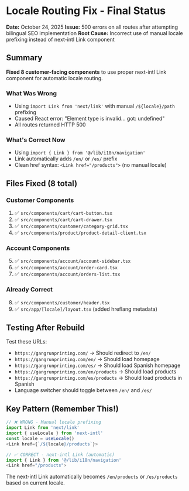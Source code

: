 # Locale Routing Fix - Final Status

**Date:** October 24, 2025
**Issue:** 500 errors on all routes after attempting bilingual SEO implementation
**Root Cause:** Incorrect use of manual locale prefixing instead of next-intl Link component

## Summary

**Fixed 8 customer-facing components** to use proper next-intl Link component for automatic locale routing.

### What Was Wrong
- Using `import Link from 'next/link'` with manual `/${locale}/path` prefixing
- Caused React error: "Element type is invalid... got: undefined"
- All routes returned HTTP 500

### What's Correct Now
- Using `import { Link } from '@/lib/i18n/navigation'`
- Link automatically adds `/en/` or `/es/` prefix
- Clean href syntax: `<Link href="/products">` (no manual locale)

## Files Fixed (8 total)

### Customer Components
1. ✅ `src/components/cart/cart-button.tsx`
2. ✅ `src/components/cart/cart-drawer.tsx`
3. ✅ `src/components/customer/category-grid.tsx`
4. ✅ `src/components/product/product-detail-client.tsx`

### Account Components
5. ✅ `src/components/account/account-sidebar.tsx`
6. ✅ `src/components/account/order-card.tsx`
7. ✅ `src/components/account/orders-list.tsx`

### Already Correct
8. ✅ `src/components/customer/header.tsx`
9. ✅ `src/app/[locale]/layout.tsx` (added hreflang metadata)

## Testing After Rebuild

Test these URLs:
- `https://gangrunprinting.com/` → Should redirect to `/en/`
- `https://gangrunprinting.com/en/` → Should load homepage
- `https://gangrunprinting.com/es/` → Should load Spanish homepage
- `https://gangrunprinting.com/en/products` → Should load products
- `https://gangrunprinting.com/es/products` → Should load products in Spanish
- Language switcher should toggle between `/en/` and `/es/`

## Key Pattern (Remember This!)

```typescript
// ❌ WRONG - Manual locale prefixing
import Link from 'next/link'
import { useLocale } from 'next-intl'
const locale = useLocale()
<Link href={`/${locale}/products`}>

// ✅ CORRECT - next-intl Link (automatic)
import { Link } from '@/lib/i18n/navigation'
<Link href="/products">
```

The next-intl Link automatically becomes `/en/products` or `/es/products` based on current locale.
